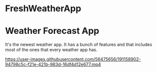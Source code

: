 # FreshWeatherApp
# Weather Forecast App

It's the newest weather app. It has a bunch of features and that includes most of the ones that every weather app has.





https://user-images.githubusercontent.com/56475656/191158902-94798c5c-f21e-421b-983d-16df4d12e677.mp4

